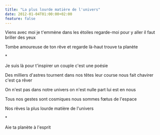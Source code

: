 ```yaml
---
title: "La plus lourde matière de l'univers"
date: 2012-01-04T01:00:00+02:00
feature: false
---
```


Viens avec moi je t'emmène dans les étoiles
regarde-moi pour y aller il faut briller des yeux

Tombe amoureuse de ton rêve
et regarde là-haut trouve ta planète

\*

Je suis là pour t'inspirer
un couple c'est une poésie

Des milliers d'astres tournent dans nos têtes
leur course nous fait chavirer c'est ça rêver

On n'est pas dans notre univers
on n'est nulle part lui est en nous

Tous nos gestes sont cosmiques
nous sommes fœtus de l'espace

Nos rêves
la plus lourde matière de l'univers

\*

Aie ta planète à l'esprit
